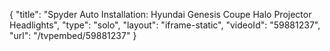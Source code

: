 {
    "title": "Spyder Auto Installation: Hyundai Genesis Coupe Halo Projector Headlights",
    "type": "solo",
    "layout": "iframe-static",
    "videoId": "59881237",
    "url": "\/tvpembed\/59881237"
}